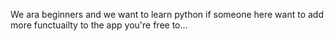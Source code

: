 We ara beginners and we want to learn python if someone here want to add more functuailty to the app you're free to...

